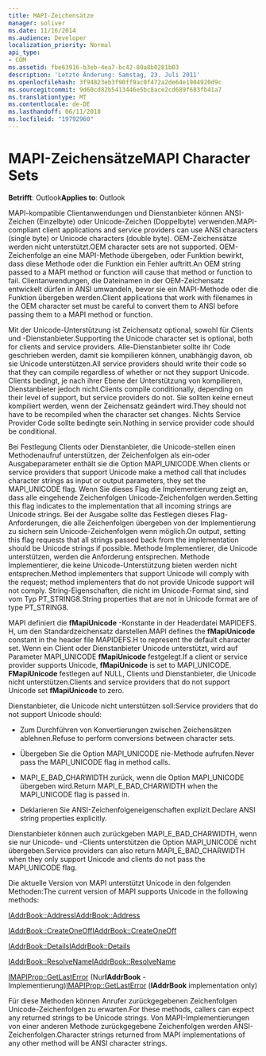 ```yaml
---
title: MAPI-Zeichensätze
manager: soliver
ms.date: 11/16/2014
ms.audience: Developer
localization_priority: Normal
api_type:
- COM
ms.assetid: fbe63916-b3eb-4ea7-bc42-80a8b0281b03
description: 'Letzte Änderung: Samstag, 23. Juli 2011'
ms.openlocfilehash: 3f94823eb3f90ff9ac0f472a2de64e1904920d9c
ms.sourcegitcommit: 9d60cd82b5413446e5bc8ace2cd689f683fb41a7
ms.translationtype: MT
ms.contentlocale: de-DE
ms.lasthandoff: 06/11/2018
ms.locfileid: "19792960"
---
```

# <a name="mapi-character-sets"></a><span data-ttu-id="5964b-103">MAPI-Zeichensätze</span><span class="sxs-lookup"><span data-stu-id="5964b-103">MAPI Character Sets</span></span>

  
  
<span data-ttu-id="5964b-104">**Betrifft**: Outlook</span><span class="sxs-lookup"><span data-stu-id="5964b-104">**Applies to**: Outlook</span></span> 
  
<span data-ttu-id="5964b-105">MAPI-kompatible Clientanwendungen und Dienstanbieter können ANSI-Zeichen (Einzelbyte) oder Unicode-Zeichen (Doppelbyte) verwenden.</span><span class="sxs-lookup"><span data-stu-id="5964b-105">MAPI-compliant client applications and service providers can use ANSI characters (single byte) or Unicode characters (double byte).</span></span> <span data-ttu-id="5964b-106">OEM-Zeichensätze werden nicht unterstützt.</span><span class="sxs-lookup"><span data-stu-id="5964b-106">OEM character sets are not supported.</span></span> <span data-ttu-id="5964b-107">OEM-Zeichenfolge an eine MAPI-Methode übergeben, oder Funktion bewirkt, dass diese Methode oder die Funktion ein Fehler auftritt.</span><span class="sxs-lookup"><span data-stu-id="5964b-107">An OEM string passed to a MAPI method or function will cause that method or function to fail.</span></span> <span data-ttu-id="5964b-108">Clientanwendungen, die Dateinamen in der OEM-Zeichensatz entwickelt dürfen in ANSI umwandeln, bevor sie ein MAPI-Methode oder die Funktion übergeben werden.</span><span class="sxs-lookup"><span data-stu-id="5964b-108">Client applications that work with filenames in the OEM character set must be careful to convert them to ANSI before passing them to a MAPI method or function.</span></span>
  
<span data-ttu-id="5964b-109">Mit der Unicode-Unterstützung ist Zeichensatz optional, sowohl für Clients und -Dienstanbieter.</span><span class="sxs-lookup"><span data-stu-id="5964b-109">Supporting the Unicode character set is optional, both for clients and service providers.</span></span> <span data-ttu-id="5964b-110">Alle-Dienstanbieter sollte ihr Code geschrieben werden, damit sie kompilieren können, unabhängig davon, ob sie Unicode unterstützen.</span><span class="sxs-lookup"><span data-stu-id="5964b-110">All service providers should write their code so that they can compile regardless of whether or not they support Unicode.</span></span> <span data-ttu-id="5964b-111">Clients bedingt, je nach ihrer Ebene der Unterstützung von kompilieren, Dienstanbieter jedoch nicht.</span><span class="sxs-lookup"><span data-stu-id="5964b-111">Clients compile conditionally, depending on their level of support, but service providers do not.</span></span> <span data-ttu-id="5964b-112">Sie sollten keine erneut kompiliert werden, wenn der Zeichensatz geändert wird.</span><span class="sxs-lookup"><span data-stu-id="5964b-112">They should not have to be recompiled when the character set changes.</span></span> <span data-ttu-id="5964b-113">Nichts Service Provider Code sollte bedingte sein.</span><span class="sxs-lookup"><span data-stu-id="5964b-113">Nothing in service provider code should be conditional.</span></span> 
  
<span data-ttu-id="5964b-114">Bei Festlegung Clients oder Dienstanbieter, die Unicode-stellen einen Methodenaufruf unterstützen, der Zeichenfolgen als ein-oder Ausgabeparameter enthält sie die Option MAPI_UNICODE.</span><span class="sxs-lookup"><span data-stu-id="5964b-114">When clients or service providers that support Unicode make a method call that includes character strings as input or output parameters, they set the MAPI_UNICODE flag.</span></span> <span data-ttu-id="5964b-115">Wenn Sie dieses Flag die Implementierung zeigt an, dass alle eingehende Zeichenfolgen Unicode-Zeichenfolgen werden.</span><span class="sxs-lookup"><span data-stu-id="5964b-115">Setting this flag indicates to the implementation that all incoming strings are Unicode strings.</span></span> <span data-ttu-id="5964b-116">Bei der Ausgabe sollte das Festlegen dieses Flag-Anforderungen, die alle Zeichenfolgen übergeben von der Implementierung zu sichern sein Unicode-Zeichenfolgen wenn möglich.</span><span class="sxs-lookup"><span data-stu-id="5964b-116">On output, setting this flag requests that all strings passed back from the implementation should be Unicode strings if possible.</span></span> <span data-ttu-id="5964b-117">Methode Implementierer, die Unicode unterstützen, werden die Anforderung entsprechen. Methode Implementierer, die keine Unicode-Unterstützung bieten werden nicht entsprechen.</span><span class="sxs-lookup"><span data-stu-id="5964b-117">Method implementers that support Unicode will comply with the request; method implementers that do not provide Unicode support will not comply.</span></span> <span data-ttu-id="5964b-118">String-Eigenschaften, die nicht im Unicode-Format sind, sind vom Typ PT_STRING8.</span><span class="sxs-lookup"><span data-stu-id="5964b-118">String properties that are not in Unicode format are of type PT_STRING8.</span></span>
  
<span data-ttu-id="5964b-119">MAPI definiert die **fMapiUnicode** -Konstante in der Headerdatei MAPIDEFS. H, um den Standardzeichensatz darstellen.</span><span class="sxs-lookup"><span data-stu-id="5964b-119">MAPI defines the **fMapiUnicode** constant in the header file MAPIDEFS.H to represent the default character set.</span></span> <span data-ttu-id="5964b-120">Wenn ein Client oder Dienstanbieter Unicode unterstützt, wird auf Parameter MAPI_UNICODE **fMapiUnicode** festgelegt.</span><span class="sxs-lookup"><span data-stu-id="5964b-120">If a client or service provider supports Unicode, **fMapiUnicode** is set to MAPI_UNICODE.</span></span> <span data-ttu-id="5964b-121">**FMapiUnicode** festlegen auf NULL, Clients und Dienstanbieter, die Unicode nicht unterstützen.</span><span class="sxs-lookup"><span data-stu-id="5964b-121">Clients and service providers that do not support Unicode set **fMapiUnicode** to zero.</span></span> 
  
<span data-ttu-id="5964b-122">Dienstanbieter, die Unicode nicht unterstützen soll:</span><span class="sxs-lookup"><span data-stu-id="5964b-122">Service providers that do not support Unicode should:</span></span>
  
- <span data-ttu-id="5964b-123">Zum Durchführen von Konvertierungen zwischen Zeichensätzen ablehnen.</span><span class="sxs-lookup"><span data-stu-id="5964b-123">Refuse to perform conversions between character sets.</span></span>
    
- <span data-ttu-id="5964b-124">Übergeben Sie die Option MAPI_UNICODE nie-Methode aufrufen.</span><span class="sxs-lookup"><span data-stu-id="5964b-124">Never pass the MAPI_UNICODE flag in method calls.</span></span>
    
- <span data-ttu-id="5964b-125">MAPI_E_BAD_CHARWIDTH zurück, wenn die Option MAPI_UNICODE übergeben wird.</span><span class="sxs-lookup"><span data-stu-id="5964b-125">Return MAPI_E_BAD_CHARWIDTH when the MAPI_UNICODE flag is passed in.</span></span>
    
- <span data-ttu-id="5964b-126">Deklarieren Sie ANSI-Zeichenfolgeneigenschaften explizit.</span><span class="sxs-lookup"><span data-stu-id="5964b-126">Declare ANSI string properties explicitly.</span></span> 
    
<span data-ttu-id="5964b-127">Dienstanbieter können auch zurückgeben MAPI_E_BAD_CHARWIDTH, wenn sie nur Unicode- und -Clients unterstützen die Option MAPI_UNICODE nicht übergeben.</span><span class="sxs-lookup"><span data-stu-id="5964b-127">Service providers can also return MAPI_E_BAD_CHARWIDTH when they only support Unicode and clients do not pass the MAPI_UNICODE flag.</span></span> 
  
 <span data-ttu-id="5964b-128">Die aktuelle Version von MAPI unterstützt Unicode in den folgenden Methoden:</span><span class="sxs-lookup"><span data-stu-id="5964b-128">The current version of MAPI supports Unicode in the following methods:</span></span> 
  
[<span data-ttu-id="5964b-129">IAddrBook::Address</span><span class="sxs-lookup"><span data-stu-id="5964b-129">IAddrBook::Address</span></span>](iaddrbook-address.md)
  
[<span data-ttu-id="5964b-130">IAddrBook::CreateOneOff</span><span class="sxs-lookup"><span data-stu-id="5964b-130">IAddrBook::CreateOneOff</span></span>](iaddrbook-createoneoff.md)
  
[<span data-ttu-id="5964b-131">IAddrBook::Details</span><span class="sxs-lookup"><span data-stu-id="5964b-131">IAddrBook::Details</span></span>](iaddrbook-details.md)
  
[<span data-ttu-id="5964b-132">IAddrBook::ResolveName</span><span class="sxs-lookup"><span data-stu-id="5964b-132">IAddrBook::ResolveName</span></span>](iaddrbook-resolvename.md)
  
<span data-ttu-id="5964b-133">[IMAPIProp::GetLastError](imapiprop-getlasterror.md) (Nur**IAddrBook** -Implementierung)</span><span class="sxs-lookup"><span data-stu-id="5964b-133">[IMAPIProp::GetLastError](imapiprop-getlasterror.md) (**IAddrBook** implementation only)</span></span> 
  
<span data-ttu-id="5964b-134">Für diese Methoden können Anrufer zurückgegebenen Zeichenfolgen Unicode-Zeichenfolgen zu erwarten.</span><span class="sxs-lookup"><span data-stu-id="5964b-134">For these methods, callers can expect any returned strings to be Unicode strings.</span></span> <span data-ttu-id="5964b-135">Von MAPI-Implementierungen von einer anderen Methode zurückgegebene Zeichenfolgen werden ANSI-Zeichenfolgen.</span><span class="sxs-lookup"><span data-stu-id="5964b-135">Character strings returned from MAPI implementations of any other method will be ANSI character strings.</span></span>
  

